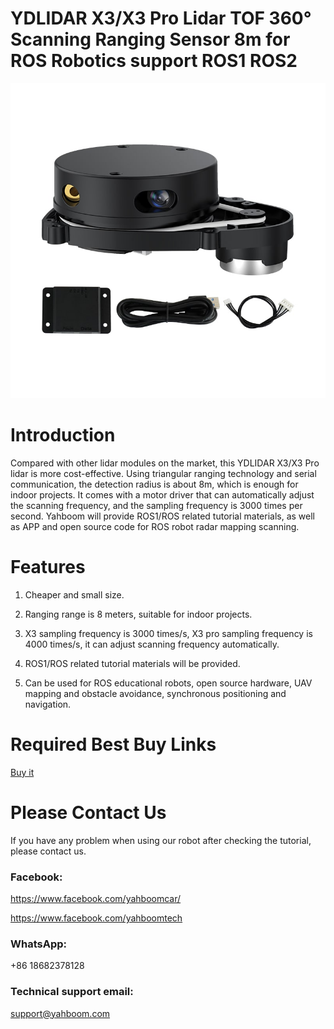 # YDLIDAR X3/X3 Pro Lidar TOF 360° Scanning Ranging Sensor 8m for ROS Robotics support ROS1 ROS2
![](https://github.com/YahboomTechnology/EAI-X3-Lidar/blob/main/Yahboom_YDLIDAR_X3-min.jpg)
# Introduction
Compared with other lidar modules on the market, this YDLIDAR X3/X3 Pro lidar is more cost-effective. Using triangular ranging technology and serial communication, the detection radius is about 8m, which is enough for indoor projects. It comes with a motor driver that can automatically adjust the scanning frequency, and the sampling frequency is 3000 times per second. Yahboom will provide ROS1/ROS related tutorial materials, as well as APP and open source code for ROS robot radar mapping scanning.
# Features
1) Cheaper and small size.

2) Ranging range is 8 meters, suitable for indoor projects.

3) X3 sampling frequency is 3000 times/s, X3 pro sampling frequency is 4000 times/s, it can adjust scanning frequency automatically.

4) ROS1/ROS related tutorial materials will be provided.

5) Can be used for ROS educational robots, open source hardware, UAV mapping and obstacle avoidance, synchronous positioning and navigation.

# Required Best Buy Links
[Buy it](https://category.yahboom.net/products/eai-x3)

# Please Contact Us
If you have any problem when using our robot after checking the tutorial, please contact us.

### Facebook: 
https://www.facebook.com/yahboomcar/ 
  
https://www.facebook.com/yahboomtech
### WhatsApp:
+86 18682378128

### Technical support email: 
support@yahboom.com

